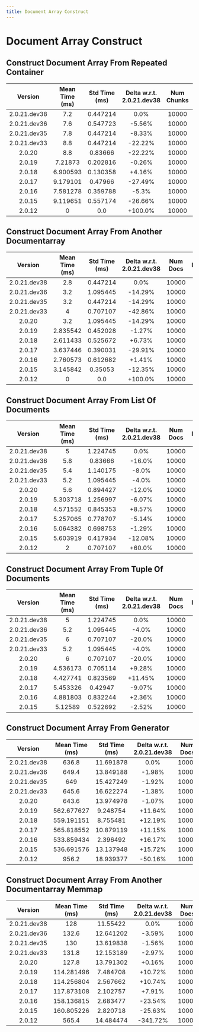 ```yaml
---
title: Document Array Construct
---
```

# Document Array Construct

## Construct Document Array From Repeated Container

| Version | Mean Time (ms) | Std Time (ms) | Delta w.r.t. 2.0.21.dev38 | Num Chunks | Iterations |
| :---: | :---: | :---: | :---: | :---: | :---: |
| 2.0.21.dev38 | 7.2 | 0.447214 | 0.0% | 10000 | 5 |
| 2.0.21.dev36 | 7.6 | 0.547723 | -5.56% | 10000 | 5 |
| 2.0.21.dev35 | 7.8 | 0.447214 | -8.33% | 10000 | 5 |
| 2.0.21.dev33 | 8.8 | 0.447214 | -22.22% | 10000 | 5 |
| 2.0.20 | 8.8 | 0.83666 | -22.22% | 10000 | 5 |
| 2.0.19 | 7.21873 | 0.202816 | -0.26% | 10000 | 5 |
| 2.0.18 | 6.900593 | 0.130358 | +4.16% | 10000 | 5 |
| 2.0.17 | 9.179101 | 0.47966 | -27.49% | 10000 | 5 |
| 2.0.16 | 7.581278 | 0.359788 | -5.3% | 10000 | 5 |
| 2.0.15 | 9.119651 | 0.557174 | -26.66% | 10000 | 5 |
| 2.0.12 | 0 | 0.0 | +100.0% | 10000 | 5 |
## Construct Document Array From Another Documentarray

| Version | Mean Time (ms) | Std Time (ms) | Delta w.r.t. 2.0.21.dev38 | Num Docs | Iterations |
| :---: | :---: | :---: | :---: | :---: | :---: |
| 2.0.21.dev38 | 2.8 | 0.447214 | 0.0% | 10000 | 5 |
| 2.0.21.dev36 | 3.2 | 1.095445 | -14.29% | 10000 | 5 |
| 2.0.21.dev35 | 3.2 | 0.447214 | -14.29% | 10000 | 5 |
| 2.0.21.dev33 | 4 | 0.707107 | -42.86% | 10000 | 5 |
| 2.0.20 | 3.2 | 1.095445 | -14.29% | 10000 | 5 |
| 2.0.19 | 2.835542 | 0.452028 | -1.27% | 10000 | 5 |
| 2.0.18 | 2.611433 | 0.525672 | +6.73% | 10000 | 5 |
| 2.0.17 | 3.637446 | 0.390031 | -29.91% | 10000 | 5 |
| 2.0.16 | 2.760573 | 0.612682 | +1.41% | 10000 | 5 |
| 2.0.15 | 3.145842 | 0.35053 | -12.35% | 10000 | 5 |
| 2.0.12 | 0 | 0.0 | +100.0% | 10000 | 5 |
## Construct Document Array From List Of Documents

| Version | Mean Time (ms) | Std Time (ms) | Delta w.r.t. 2.0.21.dev38 | Num Docs | Iterations |
| :---: | :---: | :---: | :---: | :---: | :---: |
| 2.0.21.dev38 | 5 | 1.224745 | 0.0% | 10000 | 5 |
| 2.0.21.dev36 | 5.8 | 0.83666 | -16.0% | 10000 | 5 |
| 2.0.21.dev35 | 5.4 | 1.140175 | -8.0% | 10000 | 5 |
| 2.0.21.dev33 | 5.2 | 1.095445 | -4.0% | 10000 | 5 |
| 2.0.20 | 5.6 | 0.894427 | -12.0% | 10000 | 5 |
| 2.0.19 | 5.303718 | 1.256997 | -6.07% | 10000 | 5 |
| 2.0.18 | 4.571552 | 0.845353 | +8.57% | 10000 | 5 |
| 2.0.17 | 5.257065 | 0.778707 | -5.14% | 10000 | 5 |
| 2.0.16 | 5.064382 | 0.698753 | -1.29% | 10000 | 5 |
| 2.0.15 | 5.603919 | 0.417934 | -12.08% | 10000 | 5 |
| 2.0.12 | 2 | 0.707107 | +60.0% | 10000 | 5 |
## Construct Document Array From Tuple Of Documents

| Version | Mean Time (ms) | Std Time (ms) | Delta w.r.t. 2.0.21.dev38 | Num Docs | Iterations |
| :---: | :---: | :---: | :---: | :---: | :---: |
| 2.0.21.dev38 | 5 | 1.224745 | 0.0% | 10000 | 5 |
| 2.0.21.dev36 | 5.2 | 1.095445 | -4.0% | 10000 | 5 |
| 2.0.21.dev35 | 6 | 0.707107 | -20.0% | 10000 | 5 |
| 2.0.21.dev33 | 5.2 | 1.095445 | -4.0% | 10000 | 5 |
| 2.0.20 | 6 | 0.707107 | -20.0% | 10000 | 5 |
| 2.0.19 | 4.536173 | 0.705114 | +9.28% | 10000 | 5 |
| 2.0.18 | 4.427741 | 0.823569 | +11.45% | 10000 | 5 |
| 2.0.17 | 5.453326 | 0.42947 | -9.07% | 10000 | 5 |
| 2.0.16 | 4.881803 | 0.832244 | +2.36% | 10000 | 5 |
| 2.0.15 | 5.12589 | 0.522692 | -2.52% | 10000 | 5 |
## Construct Document Array From Generator

| Version | Mean Time (ms) | Std Time (ms) | Delta w.r.t. 2.0.21.dev38 | Num Docs | Iterations |
| :---: | :---: | :---: | :---: | :---: | :---: |
| 2.0.21.dev38 | 636.8 | 11.691878 | 0.0% | 10000 | 5 |
| 2.0.21.dev36 | 649.4 | 13.849188 | -1.98% | 10000 | 5 |
| 2.0.21.dev35 | 649 | 15.427249 | -1.92% | 10000 | 5 |
| 2.0.21.dev33 | 645.6 | 16.622274 | -1.38% | 10000 | 5 |
| 2.0.20 | 643.6 | 13.974978 | -1.07% | 10000 | 5 |
| 2.0.19 | 562.677627 | 9.248754 | +11.64% | 10000 | 5 |
| 2.0.18 | 559.191151 | 8.755481 | +12.19% | 10000 | 5 |
| 2.0.17 | 565.818552 | 10.879119 | +11.15% | 10000 | 5 |
| 2.0.16 | 533.859434 | 2.396492 | +16.17% | 10000 | 5 |
| 2.0.15 | 536.691576 | 13.137948 | +15.72% | 10000 | 5 |
| 2.0.12 | 956.2 | 18.939377 | -50.16% | 10000 | 5 |
## Construct Document Array From Another Documentarray Memmap

| Version | Mean Time (ms) | Std Time (ms) | Delta w.r.t. 2.0.21.dev38 | Num Docs | Iterations |
| :---: | :---: | :---: | :---: | :---: | :---: |
| 2.0.21.dev38 | 128 | 11.55422 | 0.0% | 10000 | 5 |
| 2.0.21.dev36 | 132.6 | 12.641202 | -3.59% | 10000 | 5 |
| 2.0.21.dev35 | 130 | 13.619838 | -1.56% | 10000 | 5 |
| 2.0.21.dev33 | 131.8 | 12.153189 | -2.97% | 10000 | 5 |
| 2.0.20 | 127.8 | 13.791302 | +0.16% | 10000 | 5 |
| 2.0.19 | 114.281496 | 7.484708 | +10.72% | 10000 | 5 |
| 2.0.18 | 114.256804 | 2.567662 | +10.74% | 10000 | 5 |
| 2.0.17 | 117.873108 | 2.102757 | +7.91% | 10000 | 5 |
| 2.0.16 | 158.136815 | 2.683477 | -23.54% | 10000 | 5 |
| 2.0.15 | 160.805226 | 2.820718 | -25.63% | 10000 | 5 |
| 2.0.12 | 565.4 | 14.484474 | -341.72% | 10000 | 5 |
